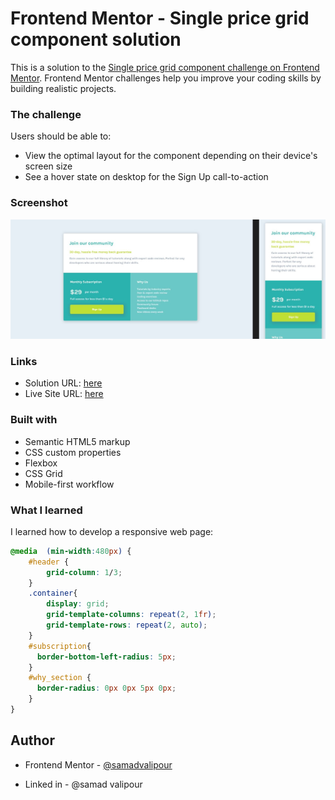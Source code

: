 # Frontend Mentor - Single price grid component solution

This is a solution to the [Single price grid component challenge on Frontend Mentor](https://www.frontendmentor.io/challenges/single-price-grid-component-5ce41129d0ff452fec5abbbc). Frontend Mentor challenges help you improve your coding skills by building realistic projects. 

### The challenge

Users should be able to:

- View the optimal layout for the component depending on their device's screen size
- See a hover state on desktop for the Sign Up call-to-action

### Screenshot

![](https://github.com/samadvalipour/single-price-grid-component-master/blob/master/design/first.JPG)

### Links

- Solution URL: [here](https://www.frontendmentor.io/solutions/html-css-css-grid-YkTy4CqS7)
- Live Site URL: [here](https://samadvalipour.github.io/single-price-grid-component-master/)

### Built with

- Semantic HTML5 markup
- CSS custom properties
- Flexbox
- CSS Grid
- Mobile-first workflow


### What I learned

I learned how to develop a responsive web page:

```css
@media  (min-width:480px) {
    #header {
        grid-column: 1/3;
    }
    .container{
        display: grid;
        grid-template-columns: repeat(2, 1fr);
        grid-template-rows: repeat(2, auto);
    }
    #subscription{
      border-bottom-left-radius: 5px;
    }
    #why_section {
      border-radius: 0px 0px 5px 0px;
    }
}
```


## Author

- Frontend Mentor - [@samadvalipour](https://www.frontendmentor.io/profile/samadvalipour)

- Linked in - @samad valipour
